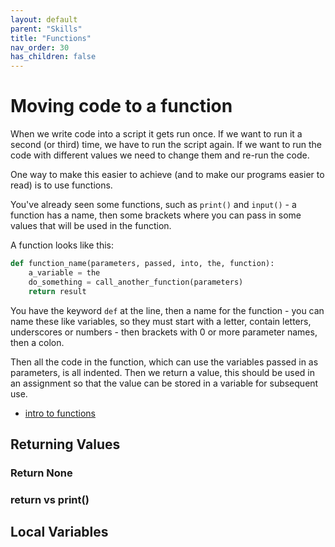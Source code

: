 ```yaml
---
layout: default
parent: "Skills"
title: "Functions"
nav_order: 30
has_children: false
--- 
```


# Moving code to a function

When we write code into a script it gets run once. If we want to run it a second (or third) time, we have to run the script again. If we want to run the code with different values we need to change them and re-run the code. 

One way to make this easier to achieve (and to make our programs easier to read) is to use functions. 

You've already seen some functions, such as `print()` and `input()` - a function has a name, then some brackets where you can pass in some values that will be used in the function. 

A function looks like this: 

```python
def function_name(parameters, passed, into, the, function):
	a_variable = the 
	do_something = call_another_function(parameters)
	return result 
```

You have the keyword `def` at the line, then a name for the function - you can name these like variables, so they must start with a letter, contain letters, underscores or numbers - then brackets with 0 or more parameter names, then a colon. 

Then all the code in the function, which can use the variables passed in as parameters, is all indented. Then we return a value, this should be used in an assignment so that the value can be stored in a variable for subsequent use. 

- [intro to functions](https://www.loom.com/share/c55eeb0a65c448b1bbe553649ca72212)


## Returning Values 

### Return None 

### return vs print()

## Local Variables 



